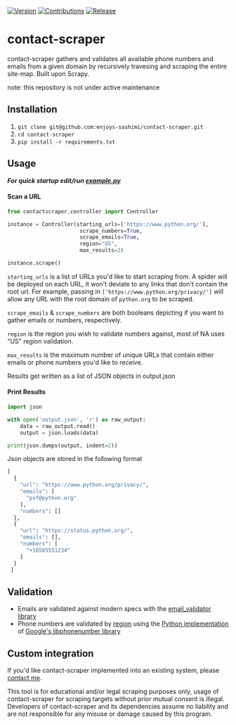 [![Version](https://img.shields.io/badge/Version-1.0.0-brightgreen)]() [![Contributions](https://img.shields.io/badge/Contributions-Welcome-blue)]() [![Release](https://img.shields.io/badge/Release-Stable-green)]()


# contact-scraper 

contact-scraper gathers and validates all available phone numbers and emails from a given domain by recursively travesing and scraping the entire site-map. Built upon Scrapy.

note: this repository is not under active maintenance 

## **Installation**
1. `git clone git@github.com:enjoys-sashimi/contact-scraper.git`
2. `cd contact-scraper`
3. `pip install -r requirements.txt`

## **Usage**
***For quick startup edit/run [example.py](https://github.com/enjoys-sashimi/contact-scraper/blob/master/example.py)***

#### Scan a URL

```python
from contactscraper.controller import Controller

instance = Controller(starting_urls=['https://www.python.org/'], 
                       scrape_numbers=True,
                       scrape_emails=True,
                       region="US",
                       max_results=2)

instance.scrape()
```
`starting_urls` is a list of URLs you\'d like to start scraping from. A spider will be deployed on each URL, it won\'t deviate to any links that don\'t contain the root url. For example, passing in `['https://www.python.org/privacy/']` will allow any URL with the root domain of `python.org` to be scraped.

`scrape_emails` & `scrape_numbers` are both booleans depicting if you want to gather emails or numbers, respectively.

`region` is the region you wish to validate numbers against, most of NA uses "US" region validation.

`max_results` is the maximum number of unique URLs that contain either emails or phone numbers you\'d like to receive.

Results get written as a list of JSON objects in output.json

#### Print Results
```python
import json

with open('output.json', 'r') as raw_output:
    data = raw_output.read()
    output = json.loads(data)

print(json.dumps(output, indent=2))
```
Json objects are stored in the following format
```python
[
  {
    "url": "https://www.python.org/privacy/",
    "emails": [
      "psf@python.org"
    ],
    "numbers": []
  },
  {
    "url": "https://status.python.org/",
    "emails": [],
    "numbers": [
      "+16505551234"
    ]
  }
 ]
```
## **Validation**
- Emails are validated against modern specs with the [email_validator library](https://github.com/JoshData/python-email-validator "email_validator library")
- Phone numbers are validated by [region](https://github.com/daviddrysdale/python-phonenumbers/tree/dev/python/phonenumbers/shortdata "region") using the [Python implementation](https://github.com/daviddrysdale/python-phonenumbers "Python implementation") of [Google\'s libphonenumber library](https://github.com/google/libphonenumber "Google\'s libphonenumber library")


## **Custom integration**
If you\'d like contact-scraper implemented into an existing system, please [contact me](https://github.com/enjoys-sashimi "contact me").

This tool is for educational and/or legal scraping purposes only, usage of contact-scraper for scraping targets without prior mutual consent is illegal. Developers of contact-scraper and its dependencies assume no liability and are not responsible for any misuse or damage caused by this program.
